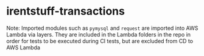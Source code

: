 # irentstuff-transactions

Note: Imported modules such as `pymysql` and `request` are imported into AWS Lambda via layers. They are included in the Lambda folders in the repo in order for tests to be executed during CI tests, but are excluded from CD to AWS Lambda
